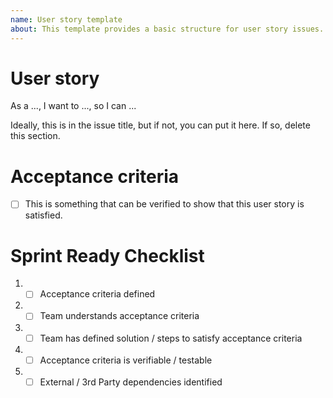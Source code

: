 ```yaml
---
name: User story template
about: This template provides a basic structure for user story issues.
---
```


# User story
As a ..., I want to ..., so I can ...

Ideally, this is in the issue title, but if not, you can put it here. If so, delete this section.

# Acceptance criteria
- [ ] This is something that can be verified to show that this user story is satisfied.

# Sprint Ready Checklist 
1. - [ ] Acceptance criteria defined 
2. - [ ] Team understands acceptance criteria 
3. - [ ] Team has defined solution / steps to satisfy acceptance criteria 
4. - [ ] Acceptance criteria is verifiable / testable 
5. - [ ] External / 3rd Party dependencies identified

